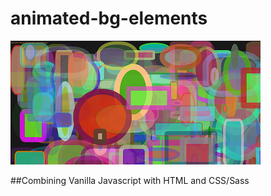 # animated-bg-elements
![Animated images](/animated-images.png)

##Combining Vanilla Javascript with HTML and CSS/Sass
